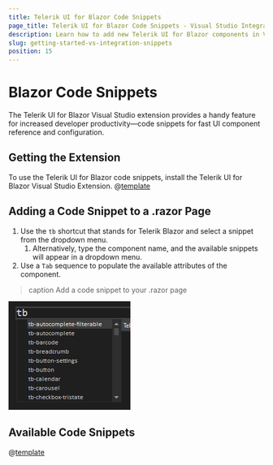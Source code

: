 ```yaml
---
title: Telerik UI for Blazor Code Snippets
page_title: Telerik UI for Blazor Code Snippets - Visual Studio Integration
description: Learn how to add new Telerik UI for Blazor components in Visual Studio by using the code snippet templates provided by the Telerik Visual Studio extensions.
slug: getting-started-vs-integration-snippets
position: 15
---
```



# Blazor Code Snippets

The Telerik UI for Blazor Visual Studio extension provides a handy feature for increased developer productivity—code snippets for fast UI component reference and configuration. 

## Getting the Extension

To use the Telerik UI for Blazor code snippets, install the Telerik UI for Blazor Visual Studio Extension. @[template](/_contentTemplates/common/general-info.md#vsx-download)

## Adding a Code Snippet to a .razor Page

1. Use the `tb` shortcut that stands for Telerik Blazor and select a snippet from the dropdown menu.
    1. Alternatively, type the component name, and the available snippets will appear in a dropdown menu. 
1. Use a `Tab` sequence to populate the available attributes of the component.

>caption Add a code snippet to your .razor page

![add a code snippet](images/snippets.png)

## Available Code Snippets

@[template](/_contentTemplates/common/general-info.md#code-snippets-table)
